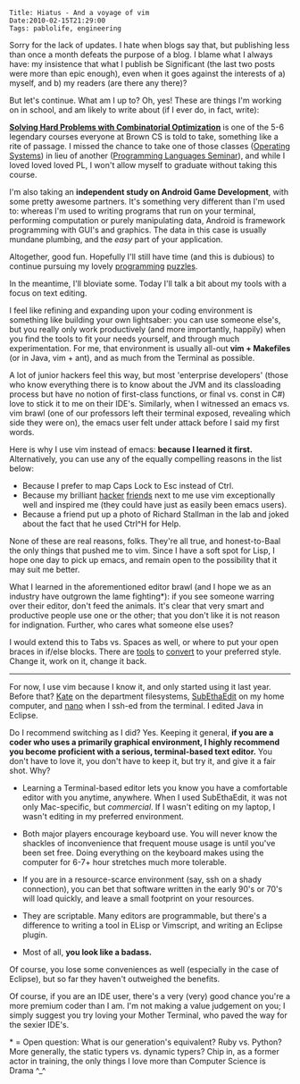    Title: Hiatus - And a voyage of vim
    Date:2010-02-15T21:29:00
    Tags: pablolife, engineering

Sorry for the lack of updates.  I hate when blogs say that, but publishing less
than once a month defeats the purpose of a blog. I blame what I always have:
my insistence that what I publish be Significant (the last two posts were more
than epic enough), even when it goes against the interests of a) myself, and
b) my readers (are there any there)?

But let's continue. What am I up to? Oh, yes! These are things I'm working on
in school, and am likely to write about (if I ever do, in fact, write):

<!-- more -->

**[Solving Hard Problems with Combinatorial Optimization][1]** is one of the
5-6 legendary courses everyone at Brown CS is told to take, something like a
rite of passage. I missed the chance to take one of those classes ([Operating
Systems][2]) in lieu of another ([Programming Languages Seminar][3]), and
while I loved loved loved PL, I won't allow myself to graduate without taking
this course.

I'm also taking an **independent study on Android Game Development**, with
some pretty awesome partners. It's something very different than I'm used to:
whereas I'm used to writing programs that run on your terminal, performing
computation or purely manipulating data, Android is framework programming with
GUI's and graphics. The data in this case is usually mundane plumbing, and the
_easy_ part of your application.

Altogether, good fun. Hopefully I'll still have time (and this is dubious) to
continue pursuing my lovely [programming][4] [puzzles][5].

In the meantime, I'll bloviate some. Today I'll talk a bit about my tools with
a focus on text editing.

I feel like refining and expanding upon your coding environment is something
like building your own lightsaber: you can use someone else's, but you really
only work productively (and more importantly, happily) when you find the tools
to fit your needs yourself, and through much experimentation. For me, that
environment is usually all-out **vim + Makefiles** (or in Java, vim + ant),
and as much from the Terminal as possible.

A lot of junior hackers feel this way, but most 'enterprise developers' (those
who know everything there is to know about the JVM and its classloading
process but have no notion of first-class functions, or final vs. const in C#)
love to stick it to me on their IDE's. Similarly, when I witnessed an emacs
vs. vim brawl (one of our professors left their terminal exposed, revealing
which side they were on), the emacs user felt under attack before I said my
first words.

Here is why I use vim instead of emacs: **because I learned it first.**
Alternatively, you can use any of the equally compelling reasons in the list
below:

* Because I prefer to map Caps Lock to Esc instead of Ctrl.
* Because my brilliant [hacker][6] [friends][7] next to me use vim exceptionally well and inspired me (they could have just as easily been emacs users).
* Because a friend put up a photo of Richard Stallman in the lab and joked about the fact that he used Ctrl^H for Help.

None of these are real reasons, folks. They're all true, and honest-to-Baal
the only things that pushed me to vim. Since I have a soft spot for Lisp, I
hope one day to pick up emacs, and remain open to the possibility that it may
suit me better.

What I learned in the aforementioned editor brawl (and I hope we as an
industry have outgrown the lame fighting\*): if you see someone warring over
their editor, don't feed the animals. It's clear that very smart and
productive people use one or the other; that you don't like it is not reason
for indignation. Further, who cares what someone else uses?

I would extend this to Tabs vs. Spaces as well, or where to put your open
braces in if/else blocks. There are [tools][8] to [convert][9] to your
preferred style. Change it, work on it, change it back.

---

For now, I use vim because I know it, and only started using it last year.
Before that? [Kate][10] on the department filesystems, [SubEthaEdit][11] on my
home computer, and [nano][12] when I ssh-ed from the terminal. I edited Java
in Eclipse.

Do I recommend switching as I did? Yes. Keeping it general, **if you are a
coder who uses a primarily graphical environment, I highly recommend you
become proficient with a serious, terminal-based text editor.** You don't have
to love it, you don't have to keep it, but try it, and give it a fair shot.
Why?

* Learning a Terminal-based editor lets you know you have a comfortable editor with you anytime, anywhere. When I used SubEthaEdit, it was not only Mac-specific, but _commercial_. If I wasn't editing on my laptop, I wasn't editing in my preferred environment.

* Both major players encourage keyboard use. You will never know the shackles of inconvenience that frequent mouse usage is until you've been set free. Doing everything on the keyboard makes using the computer for 6-7+ hour stretches much more tolerable.

* If you are in a resource-scarce environment (say, ssh on a shady connection), you can bet that software written in the early 90's or 70's will load quickly, and leave a small footprint on your resources.

* They are scriptable. Many editors are programmable, but there's a difference to writing a tool in ELisp or Vimscript, and writing an Eclipse plugin.

* Most of all, **you look like a badass.**

Of course, you lose some conveniences as well (especially in the case of
Eclipse), but so far they haven't outweighed the benefits.

Of course, if you are an IDE user, there's a very (very) good chance you're a
more premium coder than I am. I'm not making a value judgement on you; I
simply suggest you try loving your Mother Terminal, who paved the way for the
sexier IDE's.

\* = Open question: What is our generation's equivalent? Ruby vs. Python? More
generally, the static typers vs. dynamic typers? Chip in, as a former actor in
training, the only things I love more than Computer Science is Drama ^\_^


   [1]: http://www.cs.brown.edu/courses/cs258/
   [2]: http://www.cs.brown.edu/courses/cs167/
   [3]: http://www.cs.brown.edu/courses/cs273/
   [4]: http://projecteuler.net/
   [5]: http://www.facebook.com/careers/puzzles.php
   [6]: http://www.cs.brown.edu/people/andrew/
   [7]: http://www.csail.mit.edu/user/2032
   [8]: http://stackoverflow.com/questions/338767/tool-to-convert-python-indentation-from-spaces-to-tabs
   [9]: http://www.peterfriese.de/formatting-your-code-using-the-eclipse-code-formatter/
   [10]: http://kate-editor.org/
   [11]: http://www.subethaedit.net/
   [12]: http://www.nano-editor.org/
